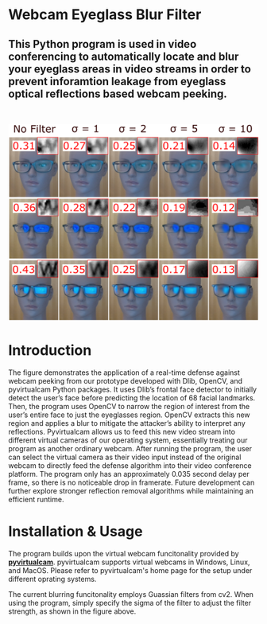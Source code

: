# Webcam Eyeglass Blur Filter

## This Python program is used in video conferencing to automatically locate and blur your eyeglass areas in video streams in order to prevent inforamtion leakage from eyeglass optical reflections based webcam peeking.    
  


<br/>  

![](resources/filter.png) 

# Introduction
The figure demonstrates the application of a real-time defense against webcam peeking from our prototype developed with Dlib, OpenCV, and pyvirtualcam Python packages. It uses Dlib’s frontal face detector to initially detect the user’s face before predicting the location of 68 facial landmarks. Then, the program uses OpenCV to narrow the region of interest from the user’s entire face to just the eyeglasses region. OpenCV extracts this new region and applies a blur to mitigate the attacker’s ability to interpret any reflections. Pyvirtualcam allows us to feed this new video stream into different virtual cameras of our operating system, essentially treating our program as another ordinary webcam. After running the program, the user can select the virtual camera as their video input instead of the original webcam to directly feed the defense algorithm into their video conference platform. The program only has an approximately 0.035 second delay per frame, so there is no noticeable drop in framerate. Future development can further explore stronger reflection removal algorithms while maintaining an efficient runtime. 

# Installation & Usage

The program builds upon the virtual webcam funcitonality provided by [**pyvirtualcam**](https://github.com/letmaik/pyvirtualcam). pyvirtualcam supports virtual webcams in Windows, Linux, and MacOS. Please refer to pyvirtualcam's home page for the setup under different oprating systems. 

The current blurring funcitonality employs Guassian filters from cv2. When using the program, simply specify the sigma of the filter to adjust the filter strength, as shown in the figure above. 



